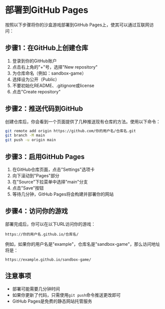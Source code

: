 # 部署到GitHub Pages

按照以下步骤将你的沙盒游戏部署到GitHub Pages上，使其可以通过互联网访问：

## 步骤1：在GitHub上创建仓库

1. 登录到你的GitHub账户
2. 点击右上角的"+"号，选择"New repository"
3. 为仓库命名（例如：sandbox-game）
4. 选择设为公开（Public）
5. 不要初始化README、.gitignore或license
6. 点击"Create repository"

## 步骤2：推送代码到GitHub

创建仓库后，你会看到一个页面提供了几种推送现有仓库的方法。使用以下命令：

```bash
git remote add origin https://github.com/你的用户名/仓库名.git
git branch -M main
git push -u origin main
```

## 步骤3：启用GitHub Pages

1. 在GitHub仓库页面，点击"Settings"选项卡
2. 向下滚动到"Pages"部分
3. 在"Source"下拉菜单中选择"main"分支
4. 点击"Save"按钮
5. 等待几分钟，GitHub Pages将会构建并部署你的网站

## 步骤4：访问你的游戏

部署完成后，你可以在以下URL访问你的游戏：
```
https://你的用户名.github.io/仓库名/
```

例如，如果你的用户名是"example"，仓库名是"sandbox-game"，那么访问地址将是：
```
https://example.github.io/sandbox-game/
```

## 注意事项

- 部署可能需要几分钟时间
- 如果你更新了代码，只需使用`git push`命令推送更改即可
- GitHub Pages是免费的静态网站托管服务